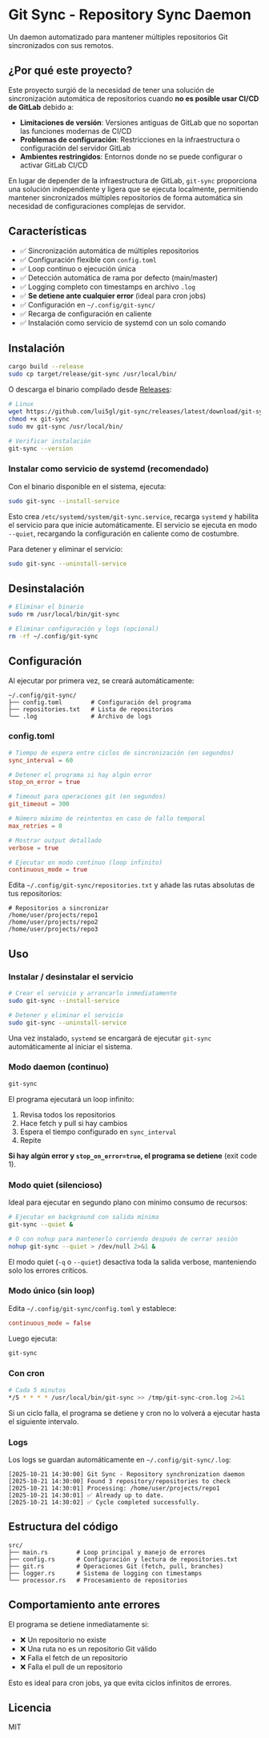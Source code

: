 # Git Sync - Repository Sync Daemon

Un daemon automatizado para mantener múltiples repositorios Git sincronizados con sus remotos.

## ¿Por qué este proyecto?

Este proyecto surgió de la necesidad de tener una solución de sincronización automática de repositorios cuando **no es posible usar CI/CD de GitLab** debido a:

- **Limitaciones de versión**: Versiones antiguas de GitLab que no soportan las funciones modernas de CI/CD
- **Problemas de configuración**: Restricciones en la infraestructura o configuración del servidor GitLab
- **Ambientes restringidos**: Entornos donde no se puede configurar o activar GitLab CI/CD

En lugar de depender de la infraestructura de GitLab, `git-sync` proporciona una solución independiente y ligera que se ejecuta localmente, permitiendo mantener sincronizados múltiples repositorios de forma automática sin necesidad de configuraciones complejas de servidor.

## Características

- ✅ Sincronización automática de múltiples repositorios
- ✅ Configuración flexible con `config.toml`
- ✅ Loop continuo o ejecución única
- ✅ Detección automática de rama por defecto (main/master)
- ✅ Logging completo con timestamps en archivo `.log`
- ✅ **Se detiene ante cualquier error** (ideal para cron jobs)
- ✅ Configuración en `~/.config/git-sync/`
- ✅ Recarga de configuración en caliente
- ✅ Instalación como servicio de systemd con un solo comando

## Instalación

```bash
cargo build --release
sudo cp target/release/git-sync /usr/local/bin/
```

O descarga el binario compilado desde [Releases](https://github.com/lui5gl/git-sync/releases):

```bash
# Linux
wget https://github.com/lui5gl/git-sync/releases/latest/download/git-sync
chmod +x git-sync
sudo mv git-sync /usr/local/bin/

# Verificar instalación
git-sync --version
```

### Instalar como servicio de systemd (recomendado)

Con el binario disponible en el sistema, ejecuta:

```bash
sudo git-sync --install-service
```

Esto crea `/etc/systemd/system/git-sync.service`, recarga `systemd` y habilita el servicio para que inicie automáticamente. El servicio se ejecuta en modo `--quiet`, recargando la configuración en caliente como de costumbre.

Para detener y eliminar el servicio:

```bash
sudo git-sync --uninstall-service
```

## Desinstalación

```bash
# Eliminar el binario
sudo rm /usr/local/bin/git-sync

# Eliminar configuración y logs (opcional)
rm -rf ~/.config/git-sync
```

## Configuración

Al ejecutar por primera vez, se creará automáticamente:

```
~/.config/git-sync/
├── config.toml        # Configuración del programa
├── repositories.txt   # Lista de repositorios
└── .log               # Archivo de logs
```

### config.toml

```toml
# Tiempo de espera entre ciclos de sincronización (en segundos)
sync_interval = 60

# Detener el programa si hay algún error
stop_on_error = true

# Timeout para operaciones git (en segundos)
git_timeout = 300

# Número máximo de reintentos en caso de fallo temporal
max_retries = 0

# Mostrar output detallado
verbose = true

# Ejecutar en modo continuo (loop infinito)
continuous_mode = true
```

Edita `~/.config/git-sync/repositories.txt` y añade las rutas absolutas de tus repositorios:

```
# Repositorios a sincronizar
/home/user/projects/repo1
/home/user/projects/repo2
/home/user/projects/repo3
```

## Uso

### Instalar / desinstalar el servicio

```bash
# Crear el servicio y arrancarlo inmediatamente
sudo git-sync --install-service

# Detener y eliminar el servicio
sudo git-sync --uninstall-service
```

Una vez instalado, `systemd` se encargará de ejecutar `git-sync` automáticamente al iniciar el sistema.

### Modo daemon (continuo)
```bash
git-sync
```

El programa ejecutará un loop infinito:
1. Revisa todos los repositorios
2. Hace fetch y pull si hay cambios
3. Espera el tiempo configurado en `sync_interval`
4. Repite

**Si hay algún error y `stop_on_error=true`, el programa se detiene** (exit code 1).

### Modo quiet (silencioso)
Ideal para ejecutar en segundo plano con mínimo consumo de recursos:
```bash
# Ejecutar en background con salida mínima
git-sync --quiet &

# O con nohup para mantenerlo corriendo después de cerrar sesión
nohup git-sync --quiet > /dev/null 2>&1 &
```

El modo quiet (`-q` o `--quiet`) desactiva toda la salida verbose, manteniendo solo los errores críticos.

### Modo único (sin loop)
Edita `~/.config/git-sync/config.toml` y establece:
```toml
continuous_mode = false
```

Luego ejecuta:
```bash
git-sync
```

### Con cron
```bash
# Cada 5 minutos
*/5 * * * * /usr/local/bin/git-sync >> /tmp/git-sync-cron.log 2>&1
```

Si un ciclo falla, el programa se detiene y cron no lo volverá a ejecutar hasta el siguiente intervalo.

### Logs

Los logs se guardan automáticamente en `~/.config/git-sync/.log`:

```
[2025-10-21 14:30:00] Git Sync - Repository synchronization daemon
[2025-10-21 14:30:00] Found 3 repository/repositories to check
[2025-10-21 14:30:01] Processing: /home/user/projects/repo1
[2025-10-21 14:30:01] ✅ Already up to date.
[2025-10-21 14:30:02] ✅ Cycle completed successfully.
```

## Estructura del código

```
src/
├── main.rs        # Loop principal y manejo de errores
├── config.rs      # Configuración y lectura de repositories.txt
├── git.rs         # Operaciones Git (fetch, pull, branches)
├── logger.rs      # Sistema de logging con timestamps
└── processor.rs   # Procesamiento de repositorios
```

## Comportamiento ante errores

El programa se detiene inmediatamente si:
- ❌ Un repositorio no existe
- ❌ Una ruta no es un repositorio Git válido
- ❌ Falla el fetch de un repositorio
- ❌ Falla el pull de un repositorio

Esto es ideal para cron jobs, ya que evita ciclos infinitos de errores.

## Licencia

MIT
